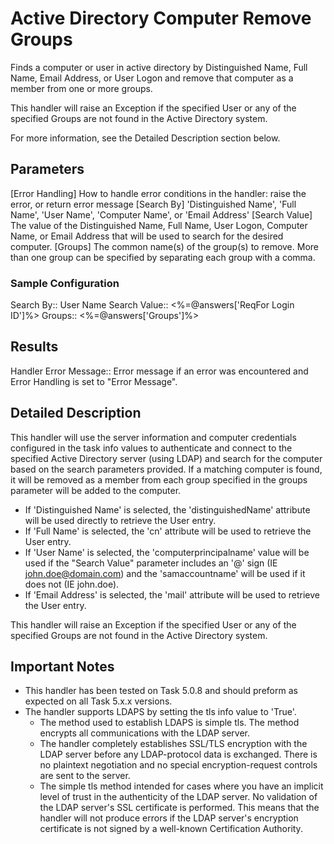 # Active Directory Computer Remove Groups
Finds a computer or user in active directory by Distinguished Name, Full Name,
Email Address, or User Logon and remove that computer as a member from one or more
groups.

This handler will raise an Exception if the specified User or any of the
specified Groups are not found in the Active Directory system.

For more information, see the Detailed Description section below.

## Parameters
[Error Handling] 
    How to handle error conditions in the handler: raise the error, or return error message
[Search By]
    'Distinguished Name', 'Full Name', 'User Name', 'Computer Name', or 'Email Address'
[Search Value]
    The value of the Distinguished Name, Full Name, User Logon, Computer Name, or Email
    Address that will be used to search for the desired computer.
[Groups]
    The common name(s) of the group(s) to remove.  More than one group can be
    specified by separating each group with a comma.

### Sample Configuration
Search By::                     User Name
Search Value::                  <%=@answers['ReqFor Login ID']%>
Groups::                        <%=@answers['Groups']%>

## Results
Handler Error Message::     Error message if an error was encountered and 
                            Error Handling is set to "Error Message".

## Detailed Description
This handler will use the server information and computer credentials configured in
the task info values to authenticate and connect to the specified Active
Directory server (using LDAP) and search for the computer based on the search
parameters provided.  If a matching computer is found, it will be removed as a
member from each group specified in the groups parameter will be added to the
computer.

* If 'Distinguished Name' is selected, the 'distinguishedName' attribute will be
  used directly to retrieve the User entry.
* If 'Full Name' is selected, the 'cn' attribute will be used to retrieve the
  User entry.
* If 'User Name' is selected, the 'computerprincipalname' value will be used if the
  "Search Value" parameter includes an '@' sign (IE john.doe@domain.com) and the
  'samaccountname' will be used if it does not (IE john.doe).
* If 'Email Address' is selected, the 'mail' attribute will be used to retrieve
  the User entry.

This handler will raise an Exception if the specified User or any of the
specified Groups are not found in the Active Directory system.

## Important Notes
* This handler has been tested on Task 5.0.8 and should preform as expected on
all Task 5.x.x versions.
* The handler supports LDAPS by setting the tls info value to 'True'.
  * The method used to establish LDAPS is simple tls.  The method encrypts all communications with the LDAP server.
  * The handler completely establishes SSL/TLS encryption with the LDAP server before any LDAP-protocol data is exchanged. There is no plaintext negotiation and no special encryption-request controls are sent to the server.
  * The simple tls method intended for cases where you have an implicit level of trust in the authenticity of the LDAP server. No validation of the LDAP server's SSL certificate is performed. This means that the handler will not produce errors if the LDAP server's encryption certificate is not signed by a well-known Certification Authority.